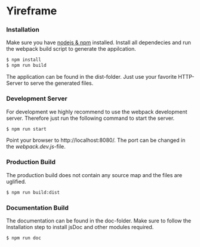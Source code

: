 # Yireframe


### Installation
Make sure you have [nodejs & npm](https://nodejs.org/en/) installed. 
Install all dependecies and run the webpack build script to generate the appilcation.
```sh
$ npm install
$ npm run build
```
The application can be found in the dist-folder. Just use your favorite HTTP-Server to serve the generated files.

### Development Server
For development we highly recommend to use the webpack development server. Therefore just run the following command to start the server.
```sh
$ npm run start
```
Point your browser to http://localhost:8080/.
The port can be changed in the *webpack.dev.js*-file.

### Production Build
The production build does not contain any source map and the files are uglified.
```sh
$ npm run build:dist
```

### Documentation Build
The documentation can be found in the doc-folder. Make sure to follow the Installation step to install jsDoc and other modules required.
```sh
$ npm run doc
```
